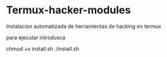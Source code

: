 # Termux-hacker-modules
Instalacion automatizada de herramientas de hacking en termux

para ejecutar introdusca

chmod +x install.sh
./install.sh

